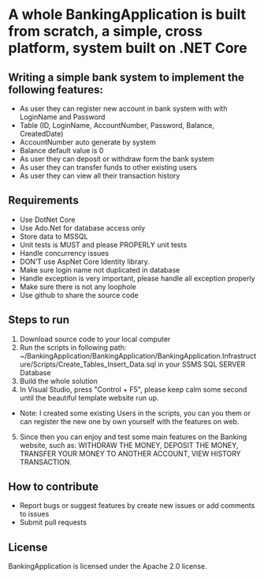 # A whole BankingApplication is built from scratch, a simple, cross platform, system built on .NET Core

## Writing a simple bank system to implement the following features:

- As user they can register new account in bank system with with LoginName and Password
- Table (ID, LoginName, AccountNumber, Password, Balance, CreatedDate)
- AccountNumber auto generate by system
- Balance default value is 0
- As user they can deposit or withdraw form the bank system
- As user they can transfer funds to other existing users
- As user they can view all their transaction history

## Requirements

- Use DotNet Core
- Use Ado.Net for database access only
- Store data to MSSQL
- Unit tests is MUST ​and please PROPERLY ​unit tests
- Handle concurrency ​issues
- DON’T​ use AspNet Core Identity library.
- Make sure login name not duplicated in database
- Handle exception is very important, please handle all exception properly
- Make sure there is not any loophole
- Use github to share the source code

## Steps to run

1. Download source code to your local computer
2. Run the scripts in following path: ~/BankingApplication/BankingApplication/BankingApplication.Infrastructure/Scripts/Create_Tables_Insert_Data.sql in your SSMS SQL SERVER Database
3. Build the whole solution
4. In Visual Studio, press "Control + F5", please keep calm some second until the beautiful template website run up.

* Note: I created some existing Users in the scripts, you can you them or can register the new one by own yourself with the features on web.

5. Since then you can enjoy and test some main features on the Banking website, such as: WITHDRAW THE MONEY, DEPOSIT THE MONEY, TRANSFER YOUR MONEY TO ANOTHER ACCOUNT, VIEW HISTORY TRANSACTION.

## How to contribute

- Report bugs or suggest features by create new issues or add comments to issues
- Submit pull requests

## License

BankingApplication is licensed under the Apache 2.0 license.